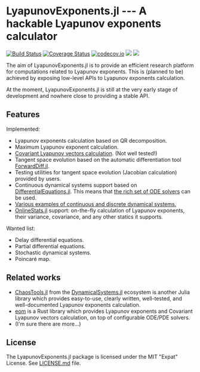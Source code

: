 # LyapunovExponents.jl --- A hackable Lyapunov exponents calculator

[![Build Status](https://travis-ci.org/tkf/LyapunovExponents.jl.svg?branch=master)](https://travis-ci.org/tkf/LyapunovExponents.jl)
[![Coverage Status](https://coveralls.io/repos/tkf/LyapunovExponents.jl/badge.svg?branch=master&service=github)](https://coveralls.io/github/tkf/LyapunovExponents.jl?branch=master)
[![codecov.io](http://codecov.io/github/tkf/LyapunovExponents.jl/coverage.svg?branch=master)](http://codecov.io/github/tkf/LyapunovExponents.jl?branch=master)
[![](https://img.shields.io/badge/docs-stable-red.svg)](https://tkf.github.io/LyapunovExponents.jl/stable)
[![](https://img.shields.io/badge/docs-latest-blue.svg)](https://tkf.github.io/LyapunovExponents.jl/latest)

The aim of LyapunovExponents.jl is to provide an efficient research
platform for computations related to Lyapunov exponents.  This is
(planned to be) achieved by exposing low-level APIs to Lyapunov
exponents calculation.

At the moment, LyapunovExponents.jl is still at the very early stage
of development and nowhere close to providing a stable API.


## Features

Implemented:

* Lyapunov exponents calculation based on QR decomposition.
* Maximum Lyapunov exponent calculation.
* [Covariant Lyapunov vectors calculation][CLV example].
  (Not well tested!)
* Tangent space evolution based on the automatic differentiation tool
  [ForwardDiff.jl].
* Testing utilities for tangent space evolution (Jacobian calculation)
  provided by users.
* Continuous dynamical systems support based on [DifferentialEquations.jl].
  This means that [the rich set of ODE solvers](http://docs.juliadiffeq.org/latest/solvers/ode_solve.html)
  can be used.
* [Various examples of continuous and discrete dynamical systems.][Examples]
* [OnlineStats.jl] support: on-the-fly calculation of Lyapunov
  exponents, their variance, covariance, and any other statics it
  supports.

Wanted list:

* Delay differential equations.
* Partial differential equations.
* Stochastic dynamical systems.
* Poincaré map.

[Examples]: https://tkf.github.io/LyapunovExponents.jl/latest/examples/
[CLV example]: https://tkf.github.io/LyapunovExponents.jl/latest/gallery/Ginelli_2007_Figure_1a/
[DifferentialEquations.jl]: http://juliadiffeq.org
[ForwardDiff.jl]: http://www.juliadiff.org/ForwardDiff.jl
[ChaosTools.jl]: https://juliadynamics.github.io/DynamicalSystems.jl/latest/chaos/overview/
[DynamicalSystems.jl]: https://juliadynamics.github.io/DynamicalSystems.jl/latest/
[OnlineStats.jl]: https://github.com/joshday/OnlineStats.jl
[eom]: https://github.com/termoshtt/eom


## Related works

* [ChaosTools.jl] from the [DynamicalSystems.jl] ecosystem is another
  Julia library which provides easy-to-use, clearly written,
  well-tested, and well-documented Lyapunov exponents calculation.
* [eom] is a Rust library which provides Lyapunov exponents and
  Covariant Lyapunov vectors calculation, on top of configurable
  ODE/PDE solvers.
* (I'm sure there are more...)


## License

The LyapunovExponents.jl package is licensed under the MIT "Expat" License.
See [LICENSE.md]() file.
